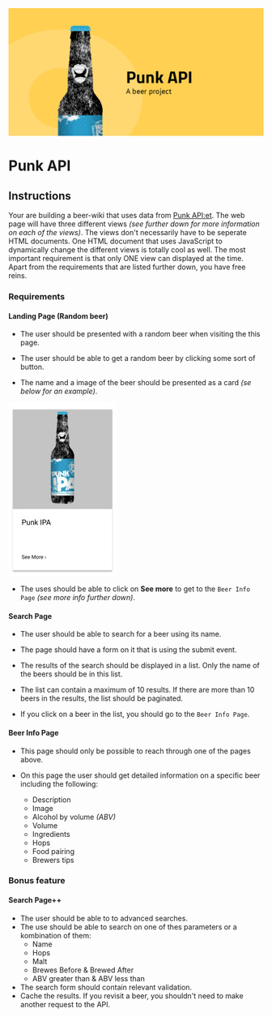 ![poster](assets/poster.png)

# Punk API

## Instructions

Your are building a beer-wiki that uses data from [Punk API:et](https://punkapi.com/documentation/v2). The web page will have three different views _(see further down for more information on each of the views)_. The views don't necessarily have to be seperate HTML documents. One HTML document that uses JavaScript to dynamically change the different views is totally cool as well. The most important requirement is that only ONE view can displayed at the time. Apart from the requirements that are listed further down, you have free reins.

### Requirements

#### Landing Page (Random beer)

- The user should be presented with a random beer when visiting the this page.

- The user should be able to get a random beer by clicking some sort of button.

- The name and a image of the beer should be presented as a card _(se below for an example)_.

![beer](assets/card.jpg)

- The uses should be able to click on **See more** to get to the `Beer Info Page` _(see more info further down)_.

#### Search Page

- The user should be able to search for a beer using its name.

- The page should have a form on it that is using the submit event.

- The results of the search should be displayed in a list. Only the name of the beers should be in this list.

- The list can contain a maximum of 10 results. If there are more than 10 beers in the results, the list should be paginated.

- If you click on a beer in the list, you should go to the `Beer Info Page`.

#### Beer Info Page

- This page should only be possible to reach through one of the pages above.

- On this page the user should get detailed information on a specific beer including the following:
  - Description
  - Image
  - Alcohol by volume _(ABV)_
  - Volume
  - Ingredients
  - Hops
  - Food pairing
  - Brewers tips

### Bonus feature

#### Search Page++

- The user should be able to to advanced searches.
- The use should be able to search on one of thes parameters or a kombination of them:
  - Name
  - Hops
  - Malt
  - Brewes Before & Brewed After
  - ABV greater than & ABV less than
- The search form should contain relevant validation.
- Cache the results. If you revisit a beer, you shouldn't need to make another request to the API.
